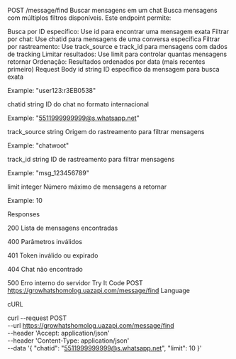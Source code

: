 POST
/message/find
Buscar mensagens em um chat
Busca mensagens com múltiplos filtros disponíveis. Este endpoint permite:

Busca por ID específico: Use id para encontrar uma mensagem exata
Filtrar por chat: Use chatid para mensagens de uma conversa específica
Filtrar por rastreamento: Use track_source e track_id para mensagens com dados de tracking
Limitar resultados: Use limit para controlar quantas mensagens retornar
Ordenação: Resultados ordenados por data (mais recentes primeiro)
Request
Body
id
string
ID específico da mensagem para busca exata

Example: "user123:r3EB0538"

chatid
string
ID do chat no formato internacional

Example: "5511999999999@s.whatsapp.net"

track_source
string
Origem do rastreamento para filtrar mensagens

Example: "chatwoot"

track_id
string
ID de rastreamento para filtrar mensagens

Example: "msg_123456789"

limit
integer
Número máximo de mensagens a retornar

Example: 10

Responses

200
Lista de mensagens encontradas

400
Parâmetros inválidos

401
Token inválido ou expirado

404
Chat não encontrado

500
Erro interno do servidor
Try It
Code
POST
https://growhatshomolog.uazapi.com/message/find
Language

cURL

curl --request POST \
  --url https://growhatshomolog.uazapi.com/message/find \
  --header 'Accept: application/json' \
  --header 'Content-Type: application/json' \
  --data '{
  "chatid": "5511999999999@s.whatsapp.net",
  "limit": 10
}'